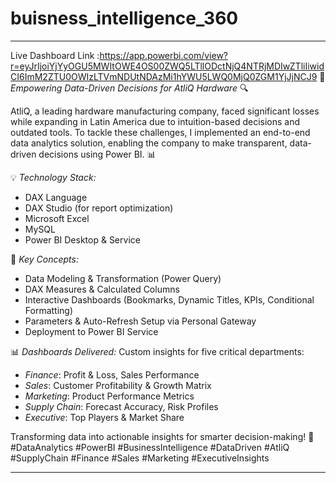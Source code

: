 # buisness_intelligence_360

---
Live Dashboard Link :https://app.powerbi.com/view?r=eyJrIjoiYjYyOGU5MWItOWE4OS00ZWQ5LTllODctNjQ4NTRjMDIwZTliIiwidCI6ImM2ZTU0OWIzLTVmNDUtNDAzMi1hYWU5LWQ0MjQ0ZGM1YjJjNCJ9 
🚀 *Empowering Data-Driven Decisions for AtliQ Hardware* 🔍

AtliQ, a leading hardware manufacturing company, faced significant losses while expanding in Latin America due to intuition-based decisions and outdated tools. To tackle these challenges, I implemented an end-to-end data analytics solution, enabling the company to make transparent, data-driven decisions using Power BI. 📊

💡 *Technology Stack:*
- DAX Language
- DAX Studio (for report optimization)
- Microsoft Excel
- MySQL
- Power BI Desktop & Service

🔑 *Key Concepts:*
- Data Modeling & Transformation (Power Query)
- DAX Measures & Calculated Columns
- Interactive Dashboards (Bookmarks, Dynamic Titles, KPIs, Conditional Formatting)
- Parameters & Auto-Refresh Setup via Personal Gateway
- Deployment to Power BI Service

📊 *Dashboards Delivered:* Custom insights for five critical departments:
- *Finance*: Profit & Loss, Sales Performance
- *Sales*: Customer Profitability & Growth Matrix
- *Marketing*: Product Performance Metrics
- *Supply Chain*: Forecast Accuracy, Risk Profiles
- *Executive*: Top Players & Market Share

Transforming data into actionable insights for smarter decision-making! 💼 #DataAnalytics #PowerBI #BusinessIntelligence #DataDriven #AtliQ #SupplyChain #Finance #Sales #Marketing #ExecutiveInsights

---
